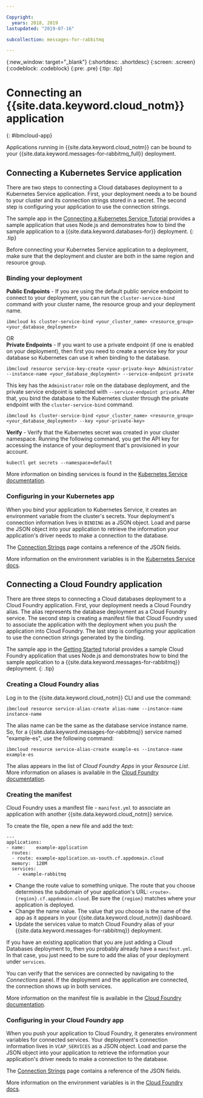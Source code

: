 ```yaml
---

Copyright:
  years: 2018, 2019
lastupdated: "2019-07-16"

subcollection: messages-for-rabbitmq

---
```


{:new_window: target="_blank"}
{:shortdesc: .shortdesc}
{:screen: .screen}
{:codeblock: .codeblock}
{:pre: .pre}
{:tip: .tip}

# Connecting an {{site.data.keyword.cloud_notm}} application
{: #ibmcloud-app}

Applications running in {{site.data.keyword.cloud_notm}} can be bound to your {{site.data.keyword.messages-for-rabbitmq_full}} deployment. 

## Connecting a Kubernetes Service application

There are two steps to connecting a Cloud databases deployment to a Kubernetes Service application. First, your deployment needs a to be bound to your cluster and its connection strings stored in a secret. The second step is configuring your application to use the connection strings.

The sample app in the [Connecting a Kubernetes Service Tutorial](/docs/services/messages-for-rabbitmq?topic=cloud-databases-tutorial-k8s-app) provides a sample application that uses Node.js and demonstrates how to bind the sample application to a {{site.data.keyword.databases-for}} deployment.
{: .tip}

Before connecting your Kubernetes Service application to a deployment, make sure that the deployment and cluster are both in the same region and resource group.

### Binding your deployment

**Public Endpoints** - If you are using the default public service endpoint to connect to your deployment, you can run the `cluster-service-bind` command with your cluster name, the resource group and your deployment name.
```shell
ibmcloud ks cluster-service-bind <your_cluster_name> <resource_group> <your_database_deployment>
```
OR  
**Private Endpoints** - If you want to use a private endpoint (if one is enabled on your deployment), then first you need to create a service key for your database so Kubernetes can use it when binding to the database. 
```
ibmcloud resource service-key-create <your-private-key> Administrator --instance-name <your_database_deployment> --service-endpoint private  
```
This key has the `Administrator` role on the database deployment, and the private service endpoint is selected with `--service-endpoint private`. After that, you bind the database to the Kubernetes cluster through the private endpoint with the `cluster-service-bind` command.
```
ibmcloud ks cluster-service-bind <your_cluster_name> <resource_group> <your_database_deployment> --key <your-private-key>
```

**Verify** - Verify that the Kubernetes secret was created in your cluster namespace. Running the following command, you get the API key for accessing the instance of your deployment that's provisioned in your account.
```shell
kubectl get secrets --namespace=default
```
More information on binding services is found in the [Kubernetes Service documentation](/docs/containers?topic=containers-service-binding#bind-services).

### Configuring in your Kubernetes app 

When you bind your application to Kubernetes Service, it creates an environment variable from the cluster's secrets. Your deployment's connection information lives in `BINDING` as a JSON object. Load and parse the JSON object into your application to retrieve the information your application's driver needs to make a connection to the database. 

The [Connection Strings](/docs/services/messages-for-rabbitmq?topic=messages-for-rabbitmq-connection-strings#connection-string-breakdown) page contains a reference of the JSON fields.

More information on the environment variables is in the [Kubernetes Service docs](https://cloud.ibm.com/docs/containers?topic=containers-service-binding#reference_secret).

## Connecting a Cloud Foundry application

There are three steps to connecting a Cloud databases deployment to a Cloud Foundry application. First, your deployment needs a Cloud Foundry alias. The alias represents the database deployment as a Cloud Foundry service. The second step is creating a manifest file that Cloud Foundry used to associate the application with the deployment when you push the application into Cloud Foundry. The last step is configuring your application to use the connection strings generated by the binding.

The sample app in the [Getting Started](/docs/services/messages-for-rabbitmq?topic=messages-for-rabbitmq-getting-started) tutorial provides a sample Cloud Foundry application that uses Node.js and demonstrates how to bind the sample application to a {{site.data.keyword.messages-for-rabbitmq}} deployment.
{: .tip}

### Creating a Cloud Foundry alias

Log in to the {{site.data.keyword.cloud_notm}} CLI and use the command:

`ibmcloud resource service-alias-create alias-name --instance-name instance-name`

The alias name can be the same as the database service instance name. So, for a {{site.data.keyword.messages-for-rabbitmq}} service named "example-es", use the following command:

`ibmcloud resource service-alias-create example-es --instance-name example-es`

The alias appears in the list of _Cloud Foundry Apps_ in your _Resource List_. More information on aliases is available in the [Cloud Foundry documentation](/docs/cloud-foundry-public?topic=cloud-foundry-public-connect_app).

### Creating the manifest 

Cloud Foundry uses a manifest file - `manifest.yml` to associate an application with another {{site.data.keyword.cloud_notm}} service.

To create the file, open a new file and add the text:
  ```
  ---
  applications:
  - name:    example-application
    routes:
    - route: example-application.us-south.cf.appdomain.cloud
    memory:  128M
    services:
      - example-rabbitmq
  ```

- Change the route value to something unique. The route that you choose determines the subdomain of your application's URL: `<route>.{region}.cf.appdomain.cloud`. Be sure the `{region}` matches where your application is deployed.
- Change the name value. The value that you choose is the name of the app as it appears in your {{site.data.keyword.cloud_notm}} dashboard.
- Update the services value to match  Cloud Foundry alias of your {{site.data.keyword.messages-for-rabbitmq}} deployment.

If you have an existing application that you are just adding a Cloud Databases deployment to, then you probably already have a `manifest.yml`. In that case, you just need to be sure to add the alias of your deployment under `services`.

You can verify that the services are connected by navigating to the _Connections_ panel. If the deployment and the application are connected, the connection shows up in both services.

More information on the manifest file is available in the [Cloud Foundry documentation](/docs/cloud-foundry-public?topic=cloud-foundry-public-deployingapps#appmanifest).

### Configuring in your Cloud Foundry app

When you push your application to Cloud Foundry, it generates environment variables for connected services. Your deployment's connection information lives in `VCAP_SERVICES` as a JSON object. Load and parse the JSON object into your application to retrieve the information your application's driver needs to make a connection to the database. 

The [Connection Strings](/docs/services/messages-for-rabbitmq?topic=messages-for-rabbitmq-connection-strings#connection-string-breakdown) page contains a reference of the JSON fields.

More information on the environment variables is in the [Cloud Foundry docs](/docs/cloud-foundry-public?topic=cloud-foundry-public-deployingapps#app_env).
